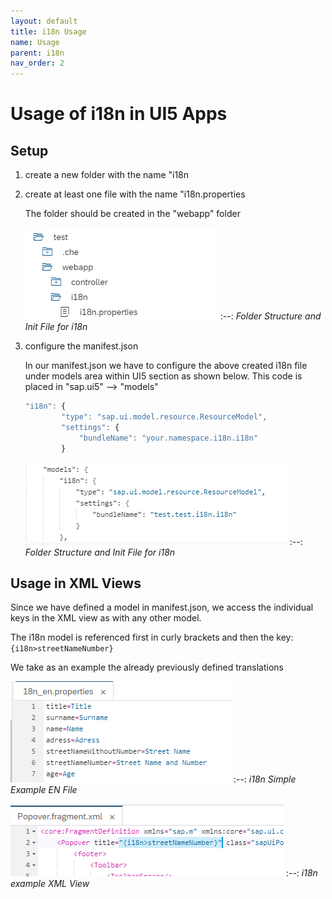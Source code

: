 ```yaml
---
layout: default
title: i18n Usage
name: Usage
parent: i18n
nav_order: 2
---
```


# Usage of i18n in UI5 Apps

## Setup

 1. create a new folder with the name "i18n 
 2. create at least one file with the name "i18n.properties 

    The folder should be created in the "webapp" folder

    ![Folder Structure and Init File for i18n](img/i18n_folderstructure.png)
    :--: 
    *Folder Structure and Init File for i18n*

 3. configure the manifest.json

    In our manifest.json we have to configure the above created i18n file under models area within UI5 section as shown below. This code is placed in "sap.ui5" --> "models"

    ```javascript
    "i18n": {
            "type": "sap.ui.model.resource.ResourceModel",
            "settings": {
                "bundleName": "your.namespace.i18n.i18n"
            }
    ```

    ![Folder Structure and Init File for i18n](img/i18n_manifest.png)
    :--: 
    *Folder Structure and Init File for i18n*


## Usage in XML Views

Since we have defined a model in manifest.json, we access the individual keys in the XML view as with any other model.

The i18n model is referenced first in curly brackets and then the key:
`{i18n>streetNameNumber}`

We take as an example the already previously defined translations

![i18n Simple Example EN File](img/i18n_en_simple.png)
:--: 
*i18n Simple Example EN File*

![i18n example XML View](img/i18nXMLViewExample.png)
:--: 
*i18n example XML View*
